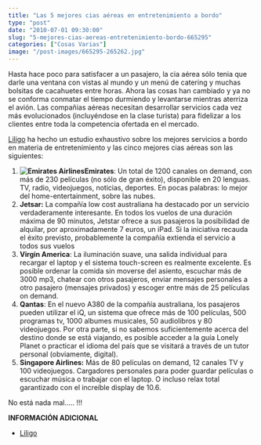 ```yaml
---
title: "Las 5 mejores cias aéreas en entretenimiento a bordo"
type: "post"
date: "2010-07-01 09:30:00"
slug: "5-mejores-cias-aereas-entretenimiento-bordo-665295"
categories: ["Cosas Varias"]
image: "/post-images/665295-265262.jpg"
---
```


Hasta hace poco para satisfacer a un pasajero, la cia aérea sólo tenia que darle una ventana con vistas al mundo y un menú de catering y muchas bolsitas de cacahuetes entre horas. Ahora las cosas han cambiado y ya no se conforma conmatar el tiempo durmiendo y levantarse mientras aterriza el avión. Las compañias aéreas necesitan desarrollar servicios cada vez más evolucionados (incluyéndose en la clase turista) para fidelizar a los clientes entre toda la competencia ofertada en el mercado.

[Liligo](http://www.liligo.com) ha hecho un estudio exhaustivo sobre los mejores servicios a bordo en materia de entretenimiento y las cinco mejores cias aéreas son las siguientes:

1. **![Emirates Airlines](/post-images/665295-265262.jpg "Emirates Airlines")Emirates**: Un total de 1200 canales on demand, con más de 230 películas (no sólo de gran éxito), disponible en 20 lenguas. TV, radio, videojuegos, noticias, deportes. En pocas palabras: lo mejor del home-entertainment, sobre las nubes.
2. **Jetsar:**  La compañía low cost australiana ha destacado por un servicio verdaderamente interesante. En todos los vuelos de una duración máxima de 90 minutos, Jetstar ofrece a sus pasajeros la posibilidad de alquilar, por aproximadamente 7 euros, un iPad. Si la iniciativa recauda el éxito previsto, probablemente la compañía extienda el servicio a todos sus vuelos
3. **Virgin America**: La iluminación suave, una salida individual para recargar el laptop y el sistema touch-screen es realmente excelente. Es posible ordenar la comida sin moverse del asiento, escuchar más de 3000 mp3, chatear con otros pasajeros, enviar mensajes personales a otro pasajero (mensajes privados) y escoger entre más de 25 películas on demand.
4. **Qantas**: En el nuevo A380 de la compañía australiana, los pasajeros pueden utilizar el iQ, un sistema que ofrece más de 100 películas, 500 programas tv, 1000 albumes musicales, 50 audiolibros y 80 videojuegos. Por otra parte, si no sabemos suficientemente acerca del destino donde se está viajando, es posible acceder a la guía Lonely Planet o practicar el idioma del país que se visitará a través de un tutor personal (obviamente, digital).
5. **Singapore Airlines:** Más de 80 películas on demand, 12 canales TV y 100 videojuegos. Cargadores personales para poder guardar películas o escuchar música o trabajar con el laptop. O incluso relax total garantizado con el increíble display de 10.6.

No está nada mal..... !!!

**INFORMACIÓN ADICIONAL**

- [Liligo](http://www.liligo.com)